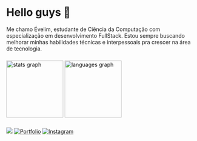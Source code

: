 # Hello guys 🖖

Me chamo Évelim, estudante de Ciência da Computação com especialização em desenvolvimento FullStack. Estou sempre buscando melhorar minhas habilidades técnicas e interpessoais pra crescer na área de tecnologia. 

###

</div>
<div align="left">
  <img src="https://github-readme-stats.vercel.app/api?username=evedornelles&hide_title=false&hide_rank=false&show_icons=true&include_all_commits=true&count_private=true&disable_animations=false&theme=dracula&locale=en&hide_border=false&order=1" height="150" alt="stats graph"  />
  <img src="https://github-readme-stats.vercel.app/api/top-langs?username=evedornelles&locale=en&hide_title=false&layout=compact&card_width=320&langs_count=5&theme=dracula&hide_border=false&order=2" height="150" alt="languages graph"  />
</div>

###

<a href="https://www.linkedin.com/in/evedornelles/" target="_blank"><img src="https://img.shields.io/badge/-LinkedIn-%230077B5?style=for-the-badge&logo=linkedin&logoColor=white" target="_blank"></a> 
[![Portfolio](https://img.shields.io/badge/Portfolio-FF5722?style=for-the-badge&logo=todoist&logoColor=white)](https://evedornelles.vercel.app/)
<a href="https://www.instagram.com/heelerstudio/" target="_blank">
<img src="https://img.shields.io/badge/Instagram-%23E4405F?style=for-the-badge&logo=instagram&logoColor=white" alt="Instagram">
</a>

